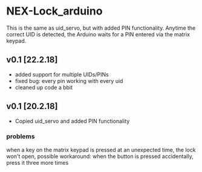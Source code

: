 # NEX-Lock_arduino
This is the same as uid_servo, but with added PIN functionality. Anytime the
correct UID is detected, the Arduino waits for a PIN entered via the matrix
keypad.
## v0.1 [22.2.18]
* added support for multiple UIDs/PINs
* fixed bug: every pin working with every uid
* cleaned up code a bbit

## v0.1 [20.2.18]
* Copied uid_servo and added PIN functionality

### problems
when a key on the matrix keypad is pressed at an unexpected time, the lock won't
open, possible workaround: when the button is pressed accidentally, press it
three more times

